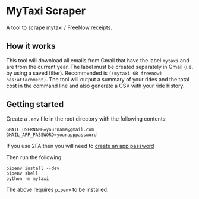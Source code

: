 # MyTaxi Scraper

A tool to scrape mytaxi / FreeNow receipts.

## How it works

This tool will download all emails from Gmail that have the label `mytaxi` and are from the current year. The label must be created separately in Gmail (i.e. by using a saved filter). Recommended is `((mytaxi OR freenow) has:attachment)`. The tool will output a summary of your rides and the total cost in the command line and also generate a CSV with your ride history.

## Getting started

Create a `.env` file in the root directory with the following contents:

    GMAIL_USERNAME=yourname@gmail.com
    GMAIL_APP_PASSWORD=yourapppassword

If you use 2FA then you will need to [create an app password](https://devanswers.co/create-application-specific-password-gmail/)

Then run the following:

    pipenv install --dev
    pipenv shell
    python -m mytaxi

The above requires `pipenv` to be installed.
